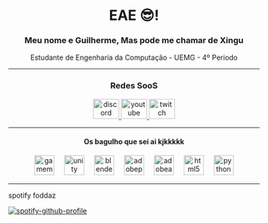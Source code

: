 
<h1 align=center>EAE 😎!</h1>

<h3  align=center>Meu nome e Guilherme, Mas pode me chamar de Xingu</h3>
<p  align=center>Estudante de Engenharia da Computação - UEMG -  4º Periodo</p>

<hr>

<h3  align=center>Redes SooS</h3>

<div  align=center>
  <a href="@xinguhe" target="_blank">
    <img src="https://raw.githubusercontent.com/maurodesouza/profile-readme-generator/master/src/assets/icons/social/discord/default.svg" width="52" height="40" alt="discord logo"  />
  </a>
  <a href="https://www.youtube.com/channel/UCVNJq-lc4cklCILBgvQpdDw" target="_blank">
    <img src="https://raw.githubusercontent.com/maurodesouza/profile-readme-generator/master/src/assets/icons/social/youtube/default.svg" width="52" height="40" alt="youtube logo"  />
  </a>
  <a href="https://www.twitch.tv/xinguheprod" target="_blank">
    <img src="https://raw.githubusercontent.com/maurodesouza/profile-readme-generator/master/src/assets/icons/social/twitch/default.svg" width="52" height="40" alt="twitch logo"  />
  </a>
</div>

<hr>

<h4  align=center>Os bagulho que sei  ai kjkkkkk</h4>

<div  align=center>
  <img src="https://skillicons.dev/icons?i=gamemakerstudio" height="40" alt="gamemakerstudio logo"  />
  <img width="12" />
  <img src="https://skillicons.dev/icons?i=unity" height="40" alt="unity logo"  />
  <img width="12" />
  <img src="https://skillicons.dev/icons?i=blender" height="40" alt="blender logo"  />
  <img width="12" />
  <img src="https://skillicons.dev/icons?i=pr" height="40" alt="adobepremierepro logo"  />
  <img width="12" />
  <img src="https://skillicons.dev/icons?i=ae" height="40" alt="adobeaftereffects logo"  />
  <img width="12" />
  <img src="https://skillicons.dev/icons?i=html" height="40" alt="html5 logo"  />
  <img width="12" />
  <img src="https://skillicons.dev/icons?i=py" height="40" alt="python logo"  />
</div>

<hr>

<p>spotify foddaz</p>

[![spotify-github-profile](https://spotify-github-profile.vercel.app/api/view?uid=yheene47qnfznz9lhsodgcvdx&cover_image=false&theme=default&show_offline=false&background_color=121212&interchange=true&bar_color_cover=true)](https://spotify-github-profile.vercel.app/api/view?uid=yheene47qnfznz9lhsodgcvdx&redirect=true)


